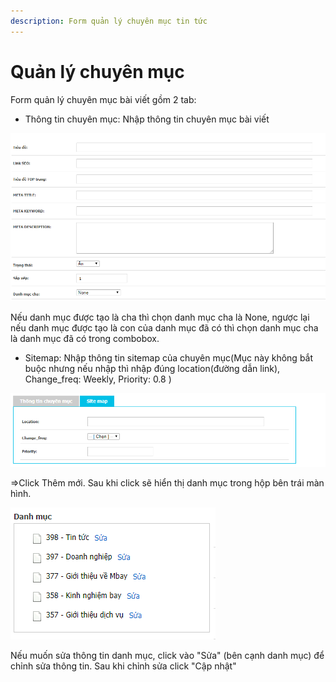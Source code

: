 ```yaml
---
description: Form quản lý chuyên mục tin tức
---
```


# Quản lý chuyên mục

Form quản lý chuyên mục bài viết gồm 2 tab:

* Thông tin chuyên mục: Nhập thông tin chuyên mục bài viết

![H&#xEC;nh 1: Nh&#x1EAD;p th&#xF4;ng tin chung chuy&#xEA;n m&#x1EE5;c](../../../.gitbook/assets/image%20%2827%29.png)

Nếu danh mục được tạo là cha thì chọn danh mục cha là None, ngược lại nếu danh mục được tạo là con của danh mục đã có thì chọn danh mục cha là danh mục đã có trong combobox.

* Sitemap: Nhập thông tin sitemap của chuyên mục\(Mục này không bắt buộc nhưng nếu nhập thì nhập đúng location\(đường dẫn link\), Change\_freq: Weekly, Priority: 0.8 \)

![](../../../.gitbook/assets/image%20%2839%29.png)

=&gt;Click Thêm mới. Sau khi click sẽ hiển thị danh mục trong hộp bên trái màn hình.

![H&#xEC;nh 2: Th&#xF4;ng tin danh m&#x1EE5;c](../../../.gitbook/assets/image%20%2829%29.png)

Nếu muốn sửa thông tin danh mục, click vào "Sửa" \(bên cạnh danh mục\) để chỉnh sửa thông tin. Sau khi chỉnh sửa click "Cập nhật"

  





